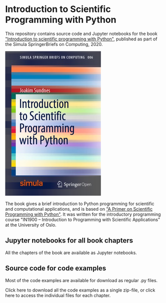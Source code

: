 # Introduction to Scientific Programming with Python

This repository contains source code and Jupyter notebooks for the book ["Introduction to scientific programming with Python"](https://www.springer.com/gp/book/9783030503550), published as part of the Simula SpringerBriefs on Computing, 2020. 

![Book cover](doc/figs/cover.jpg)

The book gives a brief introduction to Python programming for scientific and computational applications, and is based on ["A Primer on Scientific Programming with Python"](https://link.springer.com/book/10.1007/978-3-662-49887-3). It was written for the introductory programming course "IN1900 – Introduction to Programming with Scientific Applications" at the University of Oslo. 

## Jupyter notebooks for all book chapters
All the chapters of the book are available as Jupyter notebooks.

## Source code for code examples
Most of the code examples are available for download as regular .py files. 

Click here to download all the code examples as a single zip-file, or click here to access the individual files for each chapter.
